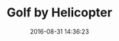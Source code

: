 ---
layout: post
title:  "Golf by Helicopter"
date:   2016-08-31 14:36:23
permalink: /helicopter.html
---